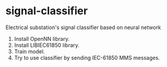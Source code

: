 # signal-classifier
Electrical substation's signal classifier based on neural network

1. Install OpenNN library.
2. Install LIBIEC61850 library.
3. Train model.
4. Try to use classifier by sending IEC-61850 MMS messages.
